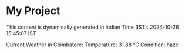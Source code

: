 # My Project

This content is dynamically generated in Indian Time (IST): 2024-10-26 15:45:07 IST


Current Weather in Coimbatore:
Temperature: 31.88 °C
Condition: haze
